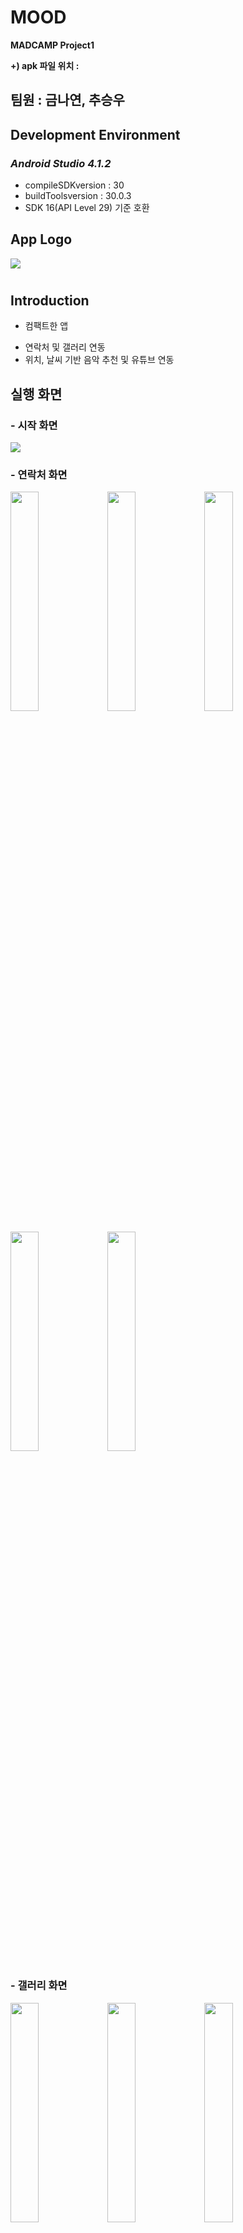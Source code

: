 # MOOD
**MADCAMP Project1**

**+) apk 파일 위치 :**




## 팀원 : 금나연, 추승우




## Development Environment

### *Android Studio 4.1.2*

  * compileSDKversion : 30
  * buildToolsversion : 30.0.3
  * SDK 16(API Level 29) 기준 호환






## **App Logo**
<img src="https://user-images.githubusercontent.com/68985625/124529645-fe91a680-de45-11eb-9b88-8490d8b4d77e.jpg"/>


# 
## **Introduction**


* 컴팩트한 앱
- 연락처 및 갤러리 연동
- 위치, 날씨 기반 음악 추천 및 유튜브 연동





## **실행 화면**

### 
### - 시작 화면
<img src="https://user-images.githubusercontent.com/68985625/124529421-8c20c680-de45-11eb-9a8b-af19b6ab1c78.jpg"/>


### - 연락처 화면

<img width=30% src="https://user-images.githubusercontent.com/68985625/124529405-87f4a900-de45-11eb-92f0-04a74072730d.jpg"/>   <img width=30% src="https://user-images.githubusercontent.com/68985625/124529409-8925d600-de45-11eb-8369-d32dc5e2b3eb.jpg"/>   <img width=30% src="https://user-images.githubusercontent.com/68985625/124529411-8925d600-de45-11eb-94f2-8db1d1c9e9e4.jpg"/>


<img width=30% src="https://user-images.githubusercontent.com/68985625/124529413-89be6c80-de45-11eb-86b8-a9cf2b2148e0.jpg"/>   <img width=30% src="https://user-images.githubusercontent.com/68985625/124529415-89be6c80-de45-11eb-8099-8c0de42a0e50.jpg"/>



### - 갤러리 화면
<img width=30% src="https://user-images.githubusercontent.com/68985625/124529417-8a570300-de45-11eb-9318-848f5b12dce4.jpg"/>   <img width=30% src="https://user-images.githubusercontent.com/68985625/124529419-8a570300-de45-11eb-8c24-563fad017674.jpg"/>   <img width=30% src="https://user-images.githubusercontent.com/68985625/124529420-8aef9980-de45-11eb-8b72-b51fbfa017cd.jpg"/>



### - 음악 화면
<img width=30% />

 
 
## **실행 gif**



  

  


